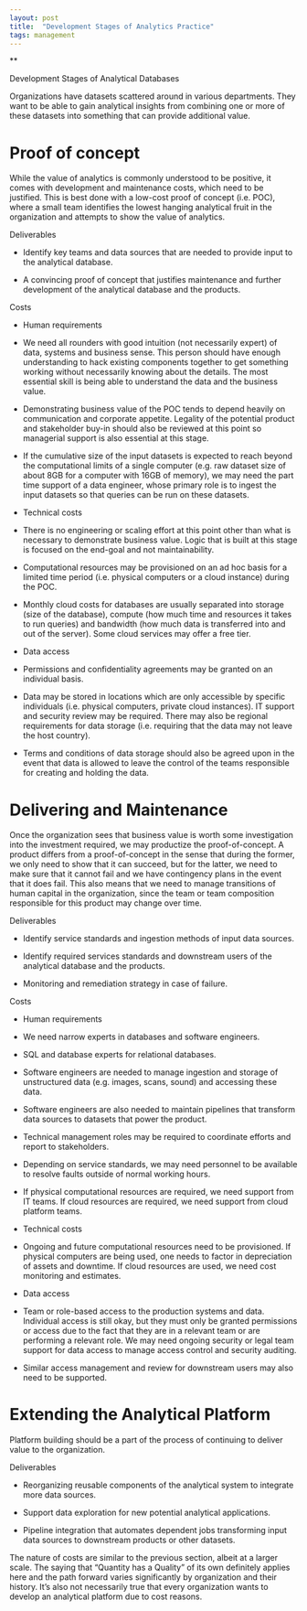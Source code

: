 ```yaml
---
layout: post
title:  "Development Stages of Analytics Practice"
tags: management
---
```



**

Development Stages of Analytical Databases

Organizations have datasets scattered around in various departments. They want to be able to gain analytical insights from combining one or more of these datasets into something that can provide additional value. 

# Proof of concept

While the value of analytics is commonly understood to be positive, it comes with development and maintenance costs, which need to be justified. This is best done with a low-cost proof of concept (i.e. POC), where a small team identifies the lowest hanging analytical fruit in the organization and attempts to show the value of analytics. 

  

Deliverables

- Identify key teams and data sources that are needed to provide input to the analytical database. 
    
- A convincing proof of concept that justifies maintenance and further development of the analytical database and the products. 
    

Costs

- Human requirements
    

- We need all rounders with good intuition (not necessarily expert) of data, systems and business sense. This person should have enough understanding to hack existing components together to get something working without necessarily knowing about the details. The most essential skill is being able to understand the data and the business value. 
    
- Demonstrating business value of the POC tends to depend heavily on communication and corporate appetite. Legality of the potential product and stakeholder buy-in should also be reviewed at this point so managerial support is also essential at this stage.
    
- If the cumulative size of the input datasets is expected to reach beyond the computational limits of a single computer (e.g. raw dataset size of about 8GB for a computer with 16GB of memory), we may need the part time support of a data engineer, whose primary role is to ingest the input datasets so that queries can be run on these datasets.
    

- Technical costs
    

- There is no engineering or scaling effort at this point other than what is necessary to demonstrate business value. Logic that is built at this stage is focused on the end-goal and not maintainability. 
    
- Computational resources may be provisioned on an ad hoc basis for a limited time period (i.e. physical computers or a cloud instance) during the POC.
    

- Monthly cloud costs for databases are usually separated into storage (size of the database), compute (how much time and resources it takes to run queries) and bandwidth (how much data is transferred into and out of the server). Some cloud services may offer a free tier. 
    

- Data access
    

- Permissions and confidentiality agreements may be granted on an individual basis. 
    
- Data may be stored in locations which are only accessible by specific individuals (i.e. physical computers, private cloud instances). IT support and security review may be required. There may also be regional requirements for data storage (i.e. requiring that the data may not leave the host country). 
    
- Terms and conditions of data storage should also be agreed upon in the event that data is allowed to leave the control of the teams responsible for creating and holding the data.
    

# Delivering and Maintenance

Once the organization sees that business value is worth some investigation into the investment required, we may productize the proof-of-concept. A product differs from a proof-of-concept in the sense that during the former, we only need to show that it can succeed, but for the latter, we need to make sure that it cannot fail and we have contingency plans in the event that it does fail. This also means that we need to manage transitions of human capital in the organization, since the team or team composition responsible for this product may change over time. 

  

Deliverables

- Identify service standards and ingestion methods of input data sources.
    
- Identify required services standards and downstream users of the analytical database and the products.
    
- Monitoring and remediation strategy in case of failure. 
    

Costs

- Human requirements
    

- We need narrow experts in databases and software engineers.
    

- SQL and database experts for relational databases.
    
- Software engineers are needed to manage ingestion and storage of unstructured data (e.g. images, scans, sound) and accessing these data. 
    
- Software engineers are also needed to maintain pipelines that transform data sources to datasets that power the product. 
    

- Technical management roles may be required to coordinate efforts and report to stakeholders.
    
- Depending on service standards, we may need personnel to be available to resolve faults outside of normal working hours.
    
- If physical computational resources are required, we need support from IT teams. If cloud resources are required, we need support from cloud platform teams.
    

- Technical costs 
    

- Ongoing and future computational resources need to be provisioned. If physical computers are being used, one needs to factor in depreciation of assets and downtime. If cloud resources are used, we need cost monitoring and estimates. 
    

- Data access 
    

- Team or role-based access to the production systems and data. Individual access is still okay, but they must only be granted permissions or access due to the fact that they are in a relevant team or are performing a relevant role. We may need ongoing security or legal team support for data access to manage access control and security auditing.
    
- Similar access management and review for downstream users may also need to be supported. 
    

# Extending the Analytical Platform

Platform building should be a part of the process of continuing to deliver value to the organization. 

  

Deliverables

- Reorganizing reusable components of the analytical system to integrate more data sources.
    
- Support data exploration for new potential analytical applications. 
    
- Pipeline integration that automates dependent jobs transforming input data sources to downstream products or other datasets. 
    

  

The nature of costs are similar to the previous section, albeit at a larger scale. The saying that “Quantity has a Quality” of its own definitely applies here and the path forward varies significantly by organization and their history. It’s also not necessarily true that every organization wants to develop an analytical platform due to cost reasons.
